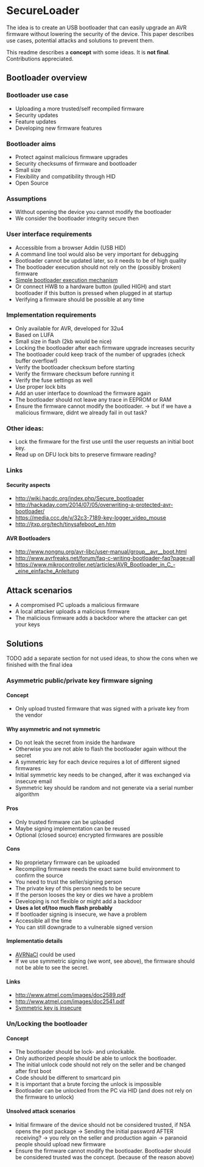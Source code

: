 # SecureLoader

The idea is to create an USB bootloader that can easily upgrade an AVR firmware
without lowering the security of the device. This paper describes use cases,
potential attacks and solutions to prevent them.

This readme describes a **concept** with some ideas. It is **not final**.
Contributions appreciated.

## Bootloader overview

### Bootloader use case
 * Uploading a more trusted/self recompiled firmware
 * Security updates
 * Feature updates
 * Developing new firmware features

### Bootloader aims
 * Protect against malicious firmware upgrades
 * Security checksums of firmware and bootloader
 * Small size
 * Flexibility and compatibility through HID
 * Open Source

### Assumptions
 * Without opening the device you cannot modify the bootloader
 * We consider the bootloader integrity secure then

### User interface requirements
 * Accessible from a browser Addin (USB HID)
 * A command line tool would also be very important for debugging
 * Bootloader cannot be updated later, so it needs to be of high quality
 * The bootloader execution should not rely on the (possibly broken) firmware
 * [Simple bootloader execution mechanism](https://github.com/NicoHood/HoodLoader2/wiki/How-to-use-reset)
 * Or connect HWB to a hardware button (pulled HIGH) and start bootloader
   if this button is pressed when plugged in at startup
 * Verifying a firmware should be possible at any time

### Implementation requirements
 * Only available for AVR, developed for 32u4
 * Based on LUFA
 * Small size in flash (2kb would be nice)
 * Locking the bootloader after each firmware upgrade increases security
 * The bootloader could keep track of the number of upgrades (check buffer overflow!)
 * Verify the bootloader checksum before starting
 * Verify the firmware checksum before running it
 * Verify the fuse settings as well
 * Use proper lock bits
 * Add an user interface to download the firmware again
 * The bootloader should not leave any trace in EEPROM or RAM
 * Ensure the firmware cannot modify the bootloader. -> but if we have a malicious firmware, didnt we already fail in out task?

### Other ideas:
 * Lock the firmware for the first use until the user requests an initial boot key.
 * Read up on DFU lock bits to preserve firmware reading?

### Links

#### Security aspects
 * http://wiki.hacdc.org/index.php/Secure_bootloader
 * http://hackaday.com/2014/07/05/overwriting-a-protected-avr-bootloader/
 * https://media.ccc.de/v/32c3-7189-key-logger_video_mouse
 * http://jtxp.org/tech/tinysafeboot_en.htm

#### AVR Bootloaders
 * http://www.nongnu.org/avr-libc/user-manual/group__avr__boot.html
 * http://www.avrfreaks.net/forum/faq-c-writing-bootloader-faq?page=all
 * https://www.mikrocontroller.net/articles/AVR_Bootloader_in_C_-_eine_einfache_Anleitung


## Attack scenarios
 * A compromised PC uploads a malicious firmware
 * A local attacker uploads a malicious firmware
 * The malicious firmware adds a backdoor where the attacker can get your keys


## Solutions

TODO add a separate section for not used ideas, to show the cons when we finished with the final idea

### Asymmetric public/private key firmware signing

#### Concept
 * Only upload trusted firmware that was signed with a private key from the vendor

#### Why asymmetric and not symmetric
 * Do not leak the secret from inside the hardware
 * Otherwise you are not able to flash the bootloader again without the secret
 * A symmetric key for each device requires a lot of different signed firmwares
 * Initial symmetric key needs to be changed, after it was exchanged via insecure email
 * Symmetric key should be random and not generate via a serial number algorithm

#### Pros
 * Only trusted firmware can be uploaded
 * Maybe signing implementation can be reused
 * Optional (closed source) encrypted firmwares are possible

#### Cons
 * No proprietary firmware can be uploaded
 * Recompiling firmware needs the exact same build environment to confirm the source
 * You need to trust the seller/signing person
 * The private key of this person needs to be secure
 * If the person looses the key or dies we have a problem
 * Developing is not flexible or might add a backdoor
 * **Uses a lot of/too much flash probably**
 * If bootloader signing is insecure, we have a problem
 * Accessible all the time
 * You can still downgrade to a vulnerable signed version

#### Implementatio details
 * [AVRNaCl](http://munacl.cryptojedi.org/atmega.shtml) could be used
 * If we use symmetric signing (we wont, see above), the firmware should not be able to see the secret.

#### Links
 * http://www.atmel.com/images/doc2589.pdf
 * http://www.atmel.com/images/doc2541.pdf
 * [Symmetric key is insecure](http://www.avrfreaks.net/comment/1134251#comment-1134251)

### Un/Locking the bootloader

#### Concept
 * The bootloader should be lock- and unlockable.
 * Only authorized people should be able to unlock the bootloader.
 * The initial unlock code should not rely on the seller and be changed after first boot
 * Code should be different to smartcard pin
 * It is important that a brute forcing the unlock is impossible
 * Bootloader can be unlocked from the PC via HID (and does not rely on the firmware to unlock)

#### Unsolved attack scenarios
 * Initial firmware of the device should not be considered trusted, if NSA opens the post package
 -> Sending the initial password AFTER receiving? -> you rely on the seller and production again
 -> paranoid people should upload new firmware
  * Ensure the firmware cannot modify the bootloader. Bootloader should be considered trusted was the concept. (because of the reason above)
